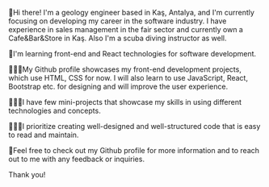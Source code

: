 👋Hi there! I'm a geology engineer based in Kaş, Antalya, and I'm currently focusing on developing my career in the software industry. I have experience in sales management in the fair sector and currently own a Cafe&Bar&Store in Kaş. Also I'm a scuba diving instructor as well. 

👀I'm learning front-end and React technologies for software development.

👨🏼‍💻My Github profile showcases my front-end development projects, which use HTML, CSS for now. I will also learn to use JavaScript, React, Bootstrap etc. for designing and will improve the user experience.

👨🏼‍💻I have few mini-projects that showcase my skills in using different technologies and concepts.

👨🏼‍💻I prioritize creating well-designed and well-structured code that is easy to read and maintain.

👀Feel free to check out my Github profile for more information and to reach out to me with any feedback or inquiries.

Thank you!
